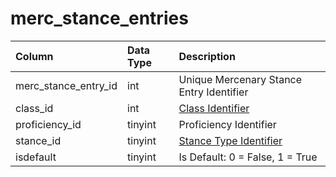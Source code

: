 # merc\_stance\_entries

| Column | Data Type | Description |
| :--- | :--- | :--- |
| merc\_stance\_entry\_id | int | Unique Mercenary Stance Entry Identifier |
| class\_id | int | [Class Identifier](https://eqemu.gitbook.io/server/categories/reference-list/class-list) |
| proficiency\_id | tinyint | Proficiency Identifier |
| stance\_id | tinyint | [Stance Type Identifier](https://eqemu.gitbook.io/server/categories/types/stance-types) |
| isdefault | tinyint | Is Default: 0 = False, 1 = True |

